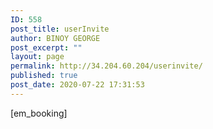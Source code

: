 ```yaml
---
ID: 558
post_title: userInvite
author: BINOY GEORGE
post_excerpt: ""
layout: page
permalink: http://34.204.60.204/userinvite/
published: true
post_date: 2020-07-22 17:31:53
---
```

[em_booking]